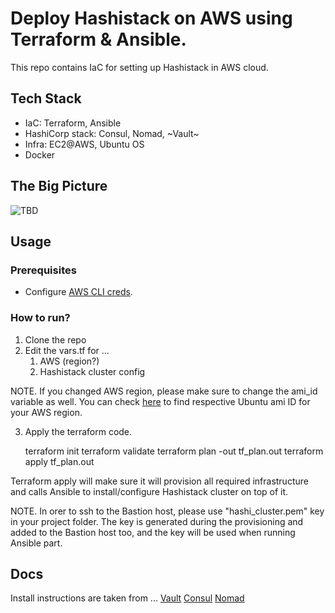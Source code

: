 # Deploy Hashistack on AWS using Terraform & Ansible.
This repo contains IaC for setting up Hashistack in AWS cloud.
## Tech Stack
- IaC: Terraform, Ansible
- HashiCorp stack: Consul, Nomad, ~Vault~
- Infra: EC2@AWS, Ubuntu OS
- Docker

## The Big Picture
![TBD](./pic.png)

## Usage
### Prerequisites
* Configure [AWS CLI creds](https://docs.aws.amazon.com/cli/latest/userguide/cli-configure-quickstart.html).

### How to run?
1. Clone the repo
2. Edit the vars.tf for ...
   1. AWS (region?)
   2. Hashistack cluster config

NOTE. If you changed AWS region, please make sure to change the ami_id variable as well. You can check [here](https://cloud-images.ubuntu.com/locator/ec2/) to find respective Ubuntu ami ID for your AWS region.

3. Apply the terraform code.

    terraform init
    terraform validate
    terraform plan -out tf_plan.out
    terraform apply tf_plan.out

Terraform apply will make sure it will provision all required infrastructure and calls Ansible to install/configure Hashistack cluster on top of it.

NOTE. In orer to ssh to the Bastion host, please use "hashi_cluster.pem" key in your project folder. The key is generated during the provisioning and added to the Bastion host too, and the key will be used when running Ansible part.

## Docs
Install instructions are taken from ...
[Vault](https://developer.hashicorp.com/vault/docs/install)
[Consul](https://developer.hashicorp.com/consul/downloads)
[Nomad](https://developer.hashicorp.com/nomad/docs/install)

